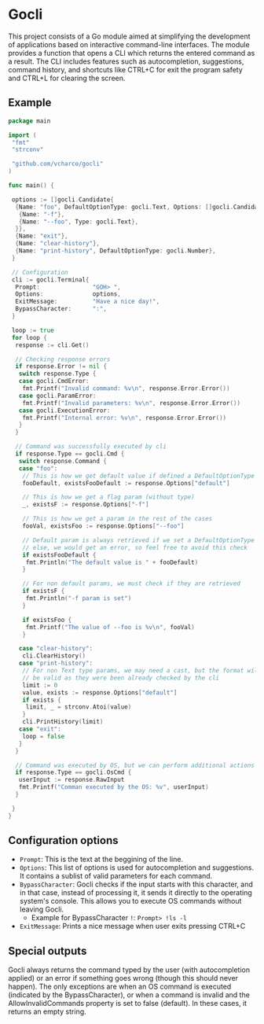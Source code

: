 # Gocli

This project consists of a Go module aimed at simplifying the development of applications based on interactive command-line interfaces. The module provides a function that opens a CLI which returns the entered command as a result.
The CLI includes features such as autocompletion, suggestions, command history, and shortcuts like CTRL+C for exit the program safety and CTRL+L for clearing the screen.

## Example

```go
package main

import (
 "fmt"
 "strconv"

 "github.com/vcharco/gocli"
)

func main() {

 options := []gocli.Candidate{
  {Name: "foo", DefaultOptionType: gocli.Text, Options: []gocli.CandidateOption{
   {Name: "-f"},
   {Name: "--foo", Type: gocli.Text},
  }},
  {Name: "exit"},
  {Name: "clear-history"},
  {Name: "print-history", DefaultOptionType: gocli.Number},
 }

 // Configuration
 cli := gocli.Terminal{
  Prompt:               "GOH> ",
  Options:              options,
  ExitMessage:          "Have a nice day!",
  BypassCharacter:      ":",
 }

 loop := true
 for loop {
  response := cli.Get()

  // Checking response errors
  if response.Error != nil {
   switch response.Type {
   case gocli.CmdError:
    fmt.Printf("Invalid command: %v\n", response.Error.Error())
   case gocli.ParamError:
    fmt.Printf("Invalid parameters: %v\n", response.Error.Error())
   case gocli.ExecutionError:
    fmt.Printf("Internal error: %v\n", response.Error.Error())
   }
  }

  // Command was successfully executed by cli
  if response.Type == gocli.Cmd {
   switch response.Command {
   case "foo":
    // This is how we get default value if defined a DefaultOptionType
    fooDefault, existsFooDefault := response.Options["default"]

    // This is how we get a flag param (without type)
    _, existsF := response.Options["-f"]

    // This is how we get a param in the rest of the cases
    fooVal, existsFoo := response.Options["--foo"]

    // Default param is always retrieved if we set a DefaultOptionType
    // else, we would get an error, so feel free to avoid this check
    if existsFooDefault {
     fmt.Println("The default value is " + fooDefault)
    }

    // For non default params, we must check if they are retrieved
    if existsF {
     fmt.Println("-f param is set")
    }

    if existsFoo {
     fmt.Printf("The value of --foo is %v\n", fooVal)
    }

   case "clear-history":
    cli.ClearHistory()
   case "print-history":
    // For non Text type params, we may need a cast, but the format will
    // be valid as they were been already checked by the cli
    limit := 0
    value, exists := response.Options["default"]
    if exists {
     limit, _ = strconv.Atoi(value)
    }
    cli.PrintHistory(limit)
   case "exit":
    loop = false
   }
  }

  // Command was executed by OS, but we can perform additional actions
  if response.Type == gocli.OsCmd {
   userInput := response.RawInput
   fmt.Printf("Comman executed by the OS: %v", userInput)
  }

 }
}
```

## Configuration options

- `Prompt`: This is the text at the beggining of the line.
- `Options`: This list of options is used for autocompletion and suggestions. It contains a sublist of valid parameters for each command.
- `BypassCharacter`: Gocli checks if the input starts with this character, and in that case, instead of processing it, it sends it directly to the operating system's console. This allows you to execute OS commands without leaving Gocli.
  - Example for BypassCharacter `!`: `Prompt> !ls -l`
- `ExitMessage`: Prints a nice message when user exits pressing CTRL+C

## Special outputs

Gocli always returns the command typed by the user (with autocompletion applied) or an error if something goes wrong (though this should never happen). The only exceptions are when an OS command is executed (indicated by the BypassCharacter), or when a command is invalid and the AllowInvalidCommands property is set to false (default). In these cases, it returns an empty string.
